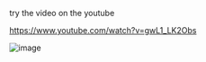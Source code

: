try the video on the youtube

https://www.youtube.com/watch?v=gwL1_LK2Obs

![image](https://github.com/JrPhy/opencv/blob/master/lane%20detection/Webp.net-gifmaker.gif)
